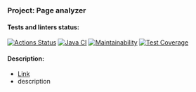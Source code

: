 ### Project: Page analyzer

#### Tests and linters status:
[![Actions Status](https://github.com/michael-nmg/java-project-72/actions/workflows/hexlet-check.yml/badge.svg)](https://github.com/michael-nmg/java-project-72/actions) [![Java CI](https://github.com/michael-nmg/java-project-72/actions/workflows/java-ci.yml/badge.svg)](https://github.com/michael-nmg/java-project-72/actions) [![Maintainability](https://api.codeclimate.com/v1/badges/82cf81926cdc17196180/maintainability)](https://codeclimate.com/github/michael-nmg/java-project-72/maintainability) [![Test Coverage](https://api.codeclimate.com/v1/badges/82cf81926cdc17196180/test_coverage)](https://codeclimate.com/github/michael-nmg/java-project-72/test_coverage)

#### Description:

 - [Link](https://duckduckgo.com "https://page-analyzer-s1ok.onrender.com")
 - description

